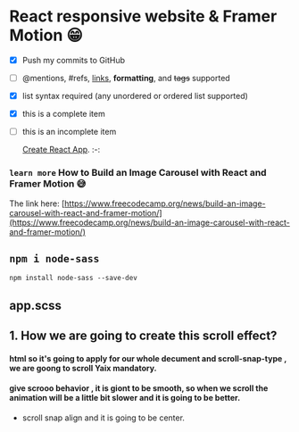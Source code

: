 # React responsive website & Framer Motion :grin:


- [x] Push my commits to GitHub

- [ ] @mentions, #refs, [links](), **formatting**, and <del>tags</del> supported
- [x] list syntax required (any unordered or ordered list supported)
- [x] this is a complete item
- [ ] this is an incomplete item

  [Create React App](https://github.com/facebook/create-react-app). :-: 


### `learn more` How to Build an Image Carousel with React and Framer Motion :sweat_smile:

The link here: [https://www.freecodecamp.org/news/build-an-image-carousel-with-react-and-framer-motion/](https://www.freecodecamp.org/news/build-an-image-carousel-with-react-and-framer-motion/)



## `npm i node-sass`

`npm install node-sass --save-dev`

## app.scss
<h2>
 1. How we are going to create this scroll effect?
</h2>

<h4> html so it's going to apply for our whole decument and 
  scroll-snap-type , we are goong to scroll Yaix mandatory.
</h4>

<h4>give scrooo behavior , it is giont to be smooth,
    so when we scroll the animation will be a little bit slower and 
    it is going to be better.
</h4>

   - scroll snap align and it is going to be center.

